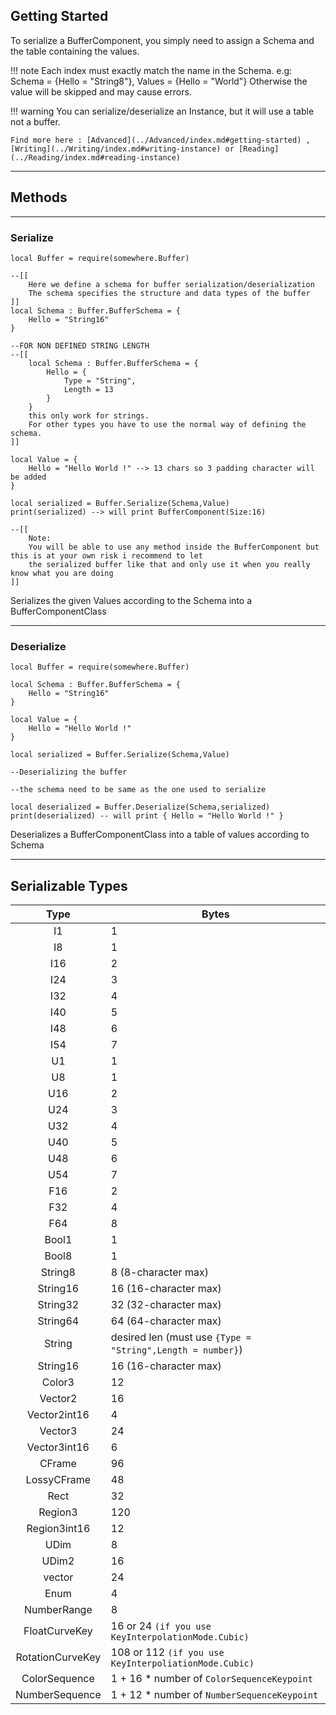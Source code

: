## Getting Started

To serialize a BufferComponent, you simply need to assign a Schema and the table containing the values.

!!! note
    Each index must exactly match the name in the Schema.
    e.g: Schema = {Hello = "String8"}, Values = {Hello = "World"}
    Otherwise the value will be skipped and may cause errors.

!!! warning
    You can serialize/deserialize an Instance, but it will use a table not a buffer.

    Find more here : [Advanced](../Advanced/index.md#getting-started) , [Writing](../Writing/index.md#writing-instance) or [Reading](../Reading/index.md#reading-instance)  


----

## Methods

----

### Serialize

```luau linenums="1"
local Buffer = require(somewhere.Buffer)

--[[
	Here we define a schema for buffer serialization/deserialization
	The schema specifies the structure and data types of the buffer
]]
local Schema : Buffer.BufferSchema = {
	Hello = "String16"
}

--FOR NON DEFINED STRING LENGTH
--[[
	local Schema : Buffer.BufferSchema = {
		Hello = {
			Type = "String",
			Length = 13
		}
	}
	this only work for strings.
	For other types you have to use the normal way of defining the schema.
]]

local Value = {
	Hello = "Hello World !" --> 13 chars so 3 padding character will be added
}

local serialized = Buffer.Serialize(Schema,Value)
print(serialized) --> will print BufferComponent(Size:16)

--[[
	Note:
	You will be able to use any method inside the BufferComponent but this is at your own risk i recommend to let
	the serialized buffer like that and only use it when you really know what you are doing
]]
```

Serializes the given Values according to the Schema into a BufferComponentClass

----

### Deserialize

```luau
local Buffer = require(somewhere.Buffer)

local Schema : Buffer.BufferSchema = {
	Hello = "String16"
}

local Value = {
	Hello = "Hello World !" 
}

local serialized = Buffer.Serialize(Schema,Value)

--Deserializing the buffer

--the schema need to be same as the one used to serialize

local deserialized = Buffer.Deserialize(Schema,serialized)
print(deserialized) -- will print { Hello = "Hello World !" }
```

Deserializes a BufferComponentClass into a table of values according to Schema

----

## Serializable Types

|       Type       | Bytes                                                      |
|:----------------:|------------------------------------------------------------|
|        I1        | 1                                                          | 
|        I8        | 1                                                          | 
|       I16        | 2                                                          | 
|       I24        | 3                                                          |
|       I32        | 4                                                          | 
|       I40        | 5                                                          | 
|       I48        | 6                                                          | 
|       I54        | 7                                                          | 
|        U1        | 1                                                          | 
|        U8        | 1                                                          | 
|       U16        | 2                                                          | 
|       U24        | 3                                                          |
|       U32        | 4                                                          | 
|       U40        | 5                                                          | 
|       U48        | 6                                                          | 
|       U54        | 7                                                          | 
|       F16        | 2                                                          | 
|       F32        | 4                                                          | 
|       F64        | 8                                                          | 
|      Bool1       | 1                                                          |
|      Bool8       | 1                                                          | 
|     String8      | 8 (8-character max)                                        | 
|     String16     | 16 (16-character max)                                      | 
|     String32     | 32 (32-character max)                                      | 
|     String64     | 64 (64-character max)                                      | 
|      String      | desired len (must use `{Type = "String",Length = number}`) | 
|     String16     | 16 (16-character max)                                      | 
|      Color3      | 12                                                         | 
|     Vector2      | 16                                                         | 
|   Vector2int16   | 4                                                          | 
|     Vector3      | 24                                                         |
|   Vector3int16   | 6                                                          |
|      CFrame      | 96                                                         | 
|   LossyCFrame    | 48                                                         | 
|       Rect       | 32                                                         | 
|     Region3      | 120                                                        |
|   Region3int16   | 12                                                         |
|       UDim       | 8                                                          | 
|      UDim2       | 16                                                         | 
|      vector      | 24                                                         | 
|       Enum       | 4                                                          | 
|   NumberRange    | 8                                                          | 
|  FloatCurveKey   | 16 or 24 `(if you use KeyInterpolationMode.Cubic)`         | 
| RotationCurveKey | 108 or 112 `(if you use KeyInterpoliationMode.Cubic)`      | 
|  ColorSequence   | 1 + 16 * number of `ColorSequenceKeypoint`                 | 
|  NumberSequence  | 1 + 12 * number of `NumberSequenceKeypoint`                | 
